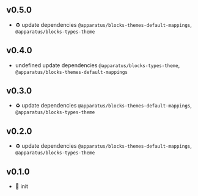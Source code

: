 ## v0.5.0

* ♻️ update dependencies `@apparatus/blocks-themes-default-mappings`, `@apparatus/blocks-types-theme`

## v0.4.0

* undefined update dependencies `@apparatus/blocks-types-theme`, `@apparatus/blocks-themes-default-mappings`

## v0.3.0

* ♻️ update dependencies `@apparatus/blocks-themes-default-mappings`, `@apparatus/blocks-types-theme`

## v0.2.0

* ♻️ update dependencies `@apparatus/blocks-themes-default-mappings`, `@apparatus/blocks-types-theme`

## v0.1.0

* 🐣 init
